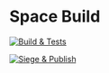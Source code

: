 # Space Build

[![Build & Tests](https://github.com/neotene/spacebuild/actions/workflows/dev.yml/badge.svg)](https://github.com/neotene/spacebuild/actions/workflows/dev.yml)

[![Siege & Publish](https://github.com/neotene/spacebuild/actions/workflows/release.yml/badge.svg)](https://github.com/neotene/spacebuild/actions/workflows/release.yml)
